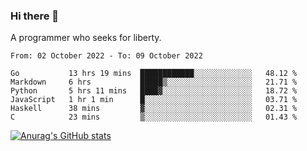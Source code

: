 ### Hi there 👋

<!--
**shejialuo/shejialuo** is a ✨ _special_ ✨ repository because its `README.md` (this file) appears on your GitHub profile.

Here are some ideas to get you started:

- 🔭 I’m currently working on ...
- 🌱 I’m currently learning ...
- 👯 I’m looking to collaborate on ...
- 🤔 I’m looking for help with ...
- 💬 Ask me about ...
- 📫 How to reach me: ...
- 😄 Pronouns: ...
- ⚡ Fun fact: ...
-->

A programmer who seeks for liberty.

<!--START_SECTION:waka-->

```text
From: 02 October 2022 - To: 09 October 2022

Go           13 hrs 19 mins  ████████████░░░░░░░░░░░░░   48.12 %
Markdown     6 hrs           █████▒░░░░░░░░░░░░░░░░░░░   21.71 %
Python       5 hrs 11 mins   ████▓░░░░░░░░░░░░░░░░░░░░   18.72 %
JavaScript   1 hr 1 min      █░░░░░░░░░░░░░░░░░░░░░░░░   03.71 %
Haskell      38 mins         ▓░░░░░░░░░░░░░░░░░░░░░░░░   02.31 %
C            23 mins         ▒░░░░░░░░░░░░░░░░░░░░░░░░   01.43 %
```

<!--END_SECTION:waka-->

[![Anurag's GitHub stats](https://github-readme-stats.vercel.app/api?username=shejialuo&show_icons=true&theme=dracula)](https://github.com/anuraghazra/github-readme-stats)
